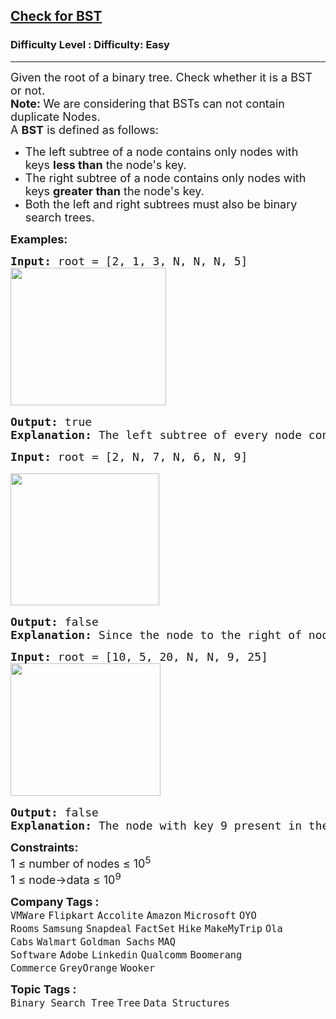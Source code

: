 <h2><a href="https://www.geeksforgeeks.org/problems/check-for-bst/1?page=1&company=MakeMyTrip&sortBy=submissions">Check for BST</a></h2><h3>Difficulty Level : Difficulty: Easy</h3><hr><div class="problems_problem_content__Xm_eO"><p><span style="font-size: 18px;">Given the root of a&nbsp;binary tree. Check whether it is a BST or not.<br><strong>Note: </strong>We are considering that BSTs can not contain duplicate Nodes.</span><br><span style="font-size: 18px;">A&nbsp;<strong>BST</strong>&nbsp;is defined as follows:</span></p>
<ul>
<li>
<div><span style="font-size: 18px;">The left subtree of a node contains only nodes with keys <strong>less than</strong> the node's key.</span></div>
</li>
<li>
<div><span style="font-size: 18px;">The right subtree of a node contains only nodes with keys <strong>greater than</strong> the node's key.</span></div>
</li>
<li>
<div><span style="font-size: 18px;">Both the left and right subtrees must also be binary search trees.</span></div>
</li>
</ul>
<p><span style="font-size: 18px;"><strong>Examples:</strong></span></p>
<pre><span style="font-size: 18px;"><strong>Input:</strong> root = [2, 1, 3, N, N, N, 5]
<img src="https://media.geeksforgeeks.org/img-practice/prod/addEditProblem/700149/Web/Other/blobid0_1739182093.jpg" width="249" height="220"></span><br><br><span style="font-size: 18px;"><strong>Output: </strong>true 
<strong>Explanation: </strong></span><span style="font-size: 18px;">The left subtree of every node contains smaller keys and right subtree of every node contains greater keys. Hence, the tree is a BST.<br></span></pre>
<pre><span style="font-size: 18px;"><strong>Input: </strong>root = [2, N, 7, N, 6, N, 9] </span><br><br><span style="font-size: 18px;"><img src="https://media.geeksforgeeks.org/img-practice/prod/addEditProblem/700149/Web/Other/blobid2_1739182131.jpg" width="238" height="211"></span><br><br><span style="font-size: 18px;"><strong>Output: </strong>false 
<strong>Explanation: </strong>Since the node to the right of node with key 7 has lesser key value, hence it is not a valid BST.</span></pre>
<pre><span style="font-size: 18px;"><strong>Input: </strong>root = [10, 5, 20, N, N, 9, 25]
<img src="https://media.geeksforgeeks.org/img-practice/prod/addEditProblem/700149/Web/Other/blobid3_1739182159.jpg" width="240" height="212"></span><br><br><span style="font-size: 18px;"><strong>Output: </strong>false
<strong>Explanation: </strong>The node with key 9 present in the right subtree has lesser key value than root node.</span></pre>
<p><span style="font-size: 18px;"><strong>Constraints:<br></strong></span><span style="font-size: 18px;">1 ≤ number of nodes ≤ 10<sup>5<br></sup></span><span style="font-size: 18px;">1 ≤ node-&gt;data ≤ 10<sup>9</sup></span></p></div><p><span style=font-size:18px><strong>Company Tags : </strong><br><code>VMWare</code>&nbsp;<code>Flipkart</code>&nbsp;<code>Accolite</code>&nbsp;<code>Amazon</code>&nbsp;<code>Microsoft</code>&nbsp;<code>OYO Rooms</code>&nbsp;<code>Samsung</code>&nbsp;<code>Snapdeal</code>&nbsp;<code>FactSet</code>&nbsp;<code>Hike</code>&nbsp;<code>MakeMyTrip</code>&nbsp;<code>Ola Cabs</code>&nbsp;<code>Walmart</code>&nbsp;<code>Goldman Sachs</code>&nbsp;<code>MAQ Software</code>&nbsp;<code>Adobe</code>&nbsp;<code>Linkedin</code>&nbsp;<code>Qualcomm</code>&nbsp;<code>Boomerang Commerce</code>&nbsp;<code>GreyOrange</code>&nbsp;<code>Wooker</code>&nbsp;<br><p><span style=font-size:18px><strong>Topic Tags : </strong><br><code>Binary Search Tree</code>&nbsp;<code>Tree</code>&nbsp;<code>Data Structures</code>&nbsp;